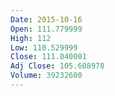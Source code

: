 ```yaml
---
Date: 2015-10-16
Open: 111.779999
High: 112
Low: 110.529999
Close: 111.040001
Adj Close: 105.608978
Volume: 39232600
---
```

